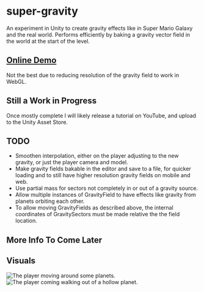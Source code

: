 # super-gravity
An experiment in Unity to create gravity effects like in Super Mario Galaxy and the real world. Performs efficiently by baking a gravity vector field in the world at the start of the level.

## [Online Demo](https://ryan-amaral.github.io/super-gravity/)
Not the best due to reducing resolution of the gravity field to work in WebGL.

## Still a Work in Progress
Once mostly complete I will likely release a tutorial on YouTube, and upload to the Unity Asset Store.

## TODO
- Smoothen interpolation, either on the player adjusting to the new gravity, or just the player camera and model.
- Make gravity fields bakable in the editor and save to a file, for quicker loading and to still have higher resolution gravity fields on mobile and web.
- Use partial mass for sectors not completely in or out of a gravity source.
- Allow multiple instances of GravityField to have effects like gravity from planets orbiting each other.
- To allow moving GravityFields as described above, the internal coordinates of GravitySectors must be made relative the the field location.

## More Info To Come Later

## Visuals
![The player moving around some planets.](https://github.com/Ryan-Amaral/super-gravity/blob/master/media/clip3.gif)
![The player coming walking out of a hollow planet.](https://github.com/Ryan-Amaral/super-gravity/blob/master/media/clip4.gif)
